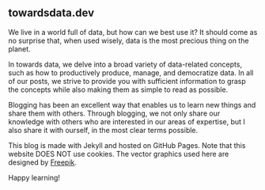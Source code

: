 ## towardsdata.dev

We live in a world full of data, but how can we best use it? It should come as no surprise that, when used wisely, data is the most precious thing on the planet.

In towards data, we delve into a broad variety of data-related concepts, such as how to productively produce, manage, and democratize data. In all of our posts, we strive to provide you with sufficient information to grasp the concepts while also making them as simple to read as possible.

Blogging has been an excellent way that enables us to learn new things and share them with others. Through blogging, we not only share our knowledge with others who are interested in our areas of expertise, but I also share it with ourself, in the most clear terms possible.

This blog is made with Jekyll and hosted on GitHub Pages. Note that this website DOES NOT use cookies. The vector graphics used here are designed by [Freepik](https://www.freepik.com).

Happy learning!